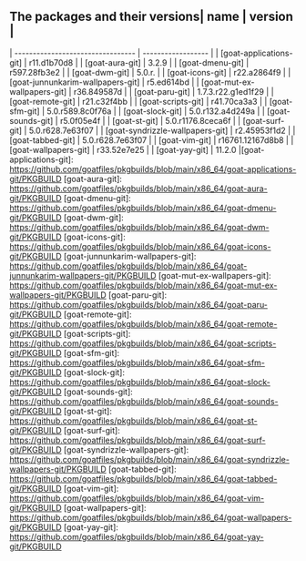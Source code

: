 ## The packages and their versions| name                              | version            |
| --------------------------------- | ------------------ |
| [goat-applications-git]           | r11.d1b70d8        |
| [goat-aura-git]                   | 3.2.9              |
| [goat-dmenu-git]                  | r597.28fb3e2       |
| [goat-dwm-git]                    | 5.0.r.             |
| [goat-icons-git]                  | r22.a2864f9        |
| [goat-junnunkarim-wallpapers-git] | r5.ed614bd         |
| [goat-mut-ex-wallpapers-git]      | r36.849587d        |
| [goat-paru-git]                   | 1.7.3.r22.g1ed1f29 |
| [goat-remote-git]                 | r21.c32f4bb        |
| [goat-scripts-git]                | r41.70ca3a3        |
| [goat-sfm-git]                    | 5.0.r589.8c0f76a   |
| [goat-slock-git]                  | 5.0.r132.a4d249a   |
| [goat-sounds-git]                 | r5.0f05e4f         |
| [goat-st-git]                     | 5.0.r1176.8ceca6f  |
| [goat-surf-git]                   | 5.0.r628.7e63f07   |
| [goat-syndrizzle-wallpapers-git]  | r2.45953f1d2       |
| [goat-tabbed-git]                 | 5.0.r628.7e63f07   |
| [goat-vim-git]                    | r16761.12167d8b8   |
| [goat-wallpapers-git]             | r33.52e7e25        |
| [goat-yay-git]                    | 11.2.0             |[goat-applications-git]: https://github.com/goatfiles/pkgbuilds/blob/main/x86_64/goat-applications-git/PKGBUILD
[goat-aura-git]: https://github.com/goatfiles/pkgbuilds/blob/main/x86_64/goat-aura-git/PKGBUILD
[goat-dmenu-git]: https://github.com/goatfiles/pkgbuilds/blob/main/x86_64/goat-dmenu-git/PKGBUILD
[goat-dwm-git]: https://github.com/goatfiles/pkgbuilds/blob/main/x86_64/goat-dwm-git/PKGBUILD
[goat-icons-git]: https://github.com/goatfiles/pkgbuilds/blob/main/x86_64/goat-icons-git/PKGBUILD
[goat-junnunkarim-wallpapers-git]: https://github.com/goatfiles/pkgbuilds/blob/main/x86_64/goat-junnunkarim-wallpapers-git/PKGBUILD
[goat-mut-ex-wallpapers-git]: https://github.com/goatfiles/pkgbuilds/blob/main/x86_64/goat-mut-ex-wallpapers-git/PKGBUILD
[goat-paru-git]: https://github.com/goatfiles/pkgbuilds/blob/main/x86_64/goat-paru-git/PKGBUILD
[goat-remote-git]: https://github.com/goatfiles/pkgbuilds/blob/main/x86_64/goat-remote-git/PKGBUILD
[goat-scripts-git]: https://github.com/goatfiles/pkgbuilds/blob/main/x86_64/goat-scripts-git/PKGBUILD
[goat-sfm-git]: https://github.com/goatfiles/pkgbuilds/blob/main/x86_64/goat-sfm-git/PKGBUILD
[goat-slock-git]: https://github.com/goatfiles/pkgbuilds/blob/main/x86_64/goat-slock-git/PKGBUILD
[goat-sounds-git]: https://github.com/goatfiles/pkgbuilds/blob/main/x86_64/goat-sounds-git/PKGBUILD
[goat-st-git]: https://github.com/goatfiles/pkgbuilds/blob/main/x86_64/goat-st-git/PKGBUILD
[goat-surf-git]: https://github.com/goatfiles/pkgbuilds/blob/main/x86_64/goat-surf-git/PKGBUILD
[goat-syndrizzle-wallpapers-git]: https://github.com/goatfiles/pkgbuilds/blob/main/x86_64/goat-syndrizzle-wallpapers-git/PKGBUILD
[goat-tabbed-git]: https://github.com/goatfiles/pkgbuilds/blob/main/x86_64/goat-tabbed-git/PKGBUILD
[goat-vim-git]: https://github.com/goatfiles/pkgbuilds/blob/main/x86_64/goat-vim-git/PKGBUILD
[goat-wallpapers-git]: https://github.com/goatfiles/pkgbuilds/blob/main/x86_64/goat-wallpapers-git/PKGBUILD
[goat-yay-git]: https://github.com/goatfiles/pkgbuilds/blob/main/x86_64/goat-yay-git/PKGBUILD
